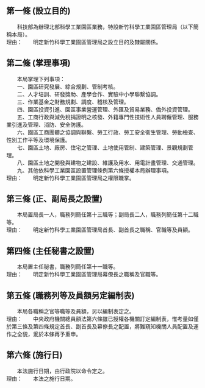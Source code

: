 第一條 (設立目的)
-----------------
　　科技部為辦理北部科學工業園區業務，特設新竹科學工業園區管理局（以下簡稱本局）。  
理由：　　明定新竹科學工業園區管理局之設立目的及隸屬關係。

第二條 (掌理事項)
-----------------
　　本局掌理下列事項：  
　　一、園區研究發展、綜合規劃、管制考核。  
　　二、人才培訓、研發獎助、產學合作、實驗中小學聯繫協調。  
　　三、作業基金之財務規劃、調度、稽核及管理。  
　　四、園區投資引進、園區事業營運管理、外匯及貿易業務、僑外投資管理。  
　　五、工商行政與減免稅捐證明之核發、外籍專門性技術性人員聘僱管理、服務業引進及管理、消防、安全防護。  
　　六、園區工商團體之協調與聯繫、勞工行政、勞工安全衛生管理、勞動檢查、性別工作平等及環境保護。  
　　七、園區土地、廠房、住宅之管理、土地使用管制、建築管理、景觀規劃管理。  
　　八、園區土地之開發與建物之建設、維護及用水、用電計畫管理、交通管理。  
　　九、其他依科學工業園區設置管理條例第六條授權本局辦理事項。  
理由：　　明定新竹科學工業園區管理局之權限職掌。

第三條 (正、副局長之設置)
-------------------------
　　本局置局長一人，職務列簡任第十三職等；副局長二人，職務列簡任第十二職等。  
理由：　　明定新竹科學工業園區管理局首長、副首長之職稱、官職等及員額。

第四條 (主任秘書之設置)
-----------------------
　　本局置主任秘書，職務列簡任第十一職等。  
理由：　　明定新竹科學工業園區管理局幕僚長之職稱及官職等。

第五條 (職務列等及員額另定編制表)
---------------------------------
　　本局各職稱之官等職等及員額，另以編制表定之。  
理由：　　中央政府機關總員額法第六條雖已授權各機關訂定編制表，惟考量如僅於第三條及第四條規定首長、副首長及幕僚長之配置，將難窺知機關人員配置及運作之全貌，爰於本條再予重申。

第六條 (施行日)
---------------
　　本法施行日期，由行政院以命令定之。  
理由：　　本法之施行日期。